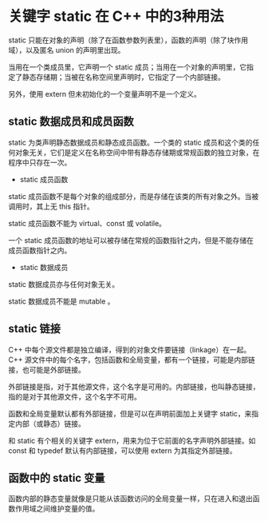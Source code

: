 # 关键字 static 在 C++ 中的3种用法

static 只能在对象的声明（除了在函数参数列表里），函数的声明（除了块作用域），以及匿名 union 的声明里出现。

当用在一个类成员里，它声明一个 static 成员；当用在一个对象的声明里，它指定了静态存储期；当被在名称空间里声明时，它指定了一个内部链接。

另外，使用 extern 但未初始化的一个变量声明不是一个定义。

## static 数据成员和成员函数

static 为类声明静态数据成员和静态成员函数。一个类的 static 成员和这个类的任何对象无关，它们是定义在名称空间中带有静态存储期或常规函数的独立对象，在程序中只存在一次。

- static 成员函数

static 成员函数不是每个对象的组成部分，而是存储在该类的所有对象之外。当被调用时，其上无 this 指针。

static 成员函数不能为 virtual、const 或 volatile。

一个 static 成员函数的地址可以被存储在常规的函数指针之内，但是不能存储在成员函数指针之内。

- static 数据成员

static 数据成员亦与任何对象无关。

static 数据成员不能是 mutable 。

## static 链接

C++ 中每个源文件都是独立编译，得到的对象文件要链接（linkage）在一起。C++ 源文件中的每个名字，包括函数和全局变量，都有一个链接，可能是内部链接，也可能是外部链接。

外部链接是指，对于其他源文件，这个名字是可用的。内部链接，也叫静态链接，指的是对于其他源文件，这个名字不可用。

函数和全局变量默认都有外部链接，但是可以在声明前面加上关键字 static，来指定内部（或静态）链接。

和 static 有个相关的关键字 extern，用来为位于它前面的名字声明外部链接。如 const 和 typedef 默认有内部链接，可以使用 extern 为其指定外部链接。

## 函数中的 static 变量

函数内部的静态变量就像是只能从该函数访问的全局变量一样，只在进入和退出函数作用域之间维护变量的值。